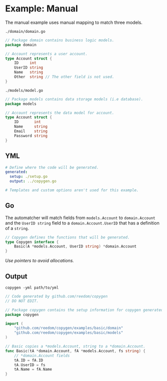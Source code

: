 # Example: Manual

The manual example uses manual mapping to match three models.

`./domain/domain.go`

```go
// Package domain contains business logic models.
package domain

// Account represents a user account.
type Account struct {
	ID     int
	UserID string
	Name   string
	Other  string // The other field is not used.
}
```

`./models/model.go`

```go
// Package models contains data storage models (i.e database).
package models

// Account represents the data model for account.
type Account struct {
	ID       int
	Name     string
    Email    string
	Password string
}

```

## YML

```yml
# Define where the code will be generated.
generated:
  setup: ./setup.go
  output: ../copygen.go

# Templates and custom options aren't used for this example.
```

## Go

The automatcher will match fields from `models.Account` to `domain.Account` and the `UserID string` field to a `domain.Account.UserID` that has a definition of a `string`.

```go
// Copygen defines the functions that will be generated.
type Copygen interface {
	Basic(A *models.Account, UserID string) *domain.Account
}
```

_Use pointers to avoid allocations._

## Output

`copygen -yml path/to/yml`

```go
// Code generated by github.com/reedom/copygen
// DO NOT EDIT.

// Package copygen contains the setup information for copygen generated code.
package copygen

import (
	"github.com/reedom/copygen/examples/basic/domain"
	"github.com/reedom/copygen/examples/basic/models"
)

// Basic copies a *models.Account, string to a *domain.Account.
func Basic(tA *domain.Account, fA *models.Account, fs string) {
	// *domain.Account fields
	tA.ID = fA.ID
	tA.UserID = fs
	tA.Name = fA.Name
}
```